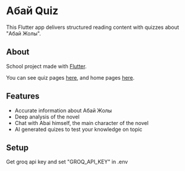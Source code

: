 # Абай Quiz
This Flutter app delivers structured reading content with quizzes about "Абай Жолы".

## About
School project made with [Flutter](https://docs.flutter.dev/).

You can see quiz pages [here](https://github.com/Qonus/abai_quiz/tree/main/assets/main), and home pages [here](https://github.com/Qonus/abai_quiz/tree/main/assets/analysis).

## Features 
- Accurate information about Абай Жолы
- Deep analysis of the novel
- Chat with Abai himself, the main character of the novel
- AI generated quizes to test your knowledge on topic

## Setup

Get groq api key and set "GROQ_API_KEY" in .env
